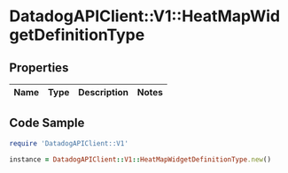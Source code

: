 # DatadogAPIClient::V1::HeatMapWidgetDefinitionType

## Properties

Name | Type | Description | Notes
------------ | ------------- | ------------- | -------------

## Code Sample

```ruby
require 'DatadogAPIClient::V1'

instance = DatadogAPIClient::V1::HeatMapWidgetDefinitionType.new()
```


